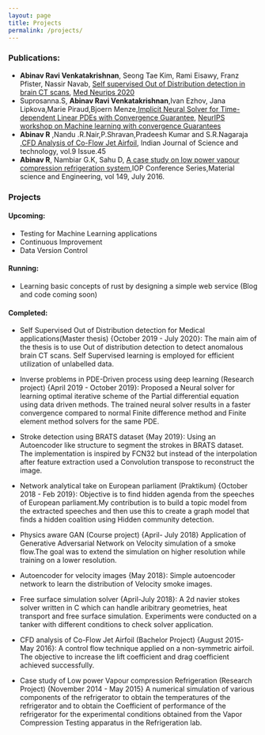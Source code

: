 ```yaml
---
layout: page
title: Projects
permalink: /projects/
---
```




### Publications:

* **Abinav Ravi Venkatakrishnan**, Seong Tae Kim, Rami Eisawy, Franz Pfister, Nassir Navab, [Self supervised Out of Distribution detection in brain CT scans](http://campar.in.tum.de/pub/staekim2020medneurips/staekim2020medneurips.pdf), [Med Neurips 2020](https://sites.google.com/view/med-neurips-2020)
* Suprosanna.S, **Abinav Ravi Venkatakrishnan**,Ivan Ezhov, Jana Lipkova,Marie Piraud,Bjoern Menze,[Implicit Neural Solver for Time-dependent Linear PDEs with Convergence Guarantee](<https://128.84.21.199/pdf/1910.03452.pdf>), [NeurIPS workshop on Machine learning with convergence Guarantees](https://sites.google.com/view/mlwithguarantees/accepted-papers?authuser=0)
* **Abinav R** ,Nandu .R.Nair,P.Shravan,Pradeesh Kumar and S.R.Nagaraja ,[CFD Analysis of Co-Flow Jet Airfoil](https://indjst.org/articles/cfd-analysis-of-co-flow-jet-airfoil), Indian Journal of Science and technology, vol.9 Issue.45
* **Abinav R**, Nambiar G.K, Sahu D, [A case study on low power vapour compression refrigeration system](https://iopscience.iop.org/article/10.1088/1757-899X/149/1/012226),IOP Conference Series,Material science and Engineering, vol 149, July 2016.

### Projects

#### Upcoming:

- Testing for Machine Learning applications
- Continuous Improvement 
- Data Version Control

#### Running:
* Learning basic concepts of rust by designing a simple web service (Blog and code coming soon)

#### Completed:
* Self Supervised Out of Distribution detection for Medical applications(Master thesis) {October 2019 - July 2020}: 
    The main aim of the thesis is to use Out of distribution detection to detect anomalous brain CT scans. Self Supervised learning is employed for efficient utilization of unlabelled data.

* Inverse problems in PDE-Driven process using deep learning (Research project) {April 2019 - October 2019}:
    Proposed a Neural solver for learning optimal iterative scheme of the Partial differential equation using data driven methods. The trained neural solver results in a faster convergence compared to normal Finite difference method and Finite element method solvers for the same PDE.

* Stroke detection using BRATS dataset {May 2019}:
    Using an Autoencoder like structure to segment the strokes in BRATS dataset. The implementation is inspired by FCN32 but instead of the interpolation after feature extraction used a Convolution transpose to reconstruct the image. 

* Network analytical take on European parliament (Praktikum) {October 2018 - Feb 2019}:
    Objective is to find hidden agenda from the speeches of European parliament.My contribution is to build a topic model from the extracted speeches and then use this to create a graph model that finds a hidden coalition using Hidden community detection. 

* Physics aware GAN (Course project) {April- July 2018}
    Application of Generative Adversarial Network on Velocity simulation of a smoke flow.The goal was to extend the simulation on higher resolution while training on a lower resolution.

* Autoencoder for velocity images {May 2018}:
    Simple autoencoder network to learn the distribution of Velocity smoke images.

* Free surface simulation solver {April-July 2018}:
    A 2d navier stokes solver written in C which can handle aribitrary geometries, heat transport and free surface simulation. Experiments were conducted on a tanker with different conditions to check solver application.

* CFD analysis of Co-Flow Jet Airfoil (Bachelor Project) {August 2015- May 2016}:
    A control flow technique applied on a non-symmetric airfoil. The objective to increase the lift coefficient and drag coefficient achieved successfully. 

* Case study of Low power Vapour compression Refrigeration (Research Project) {November 2014 - May 2015}
    A numerical simulation of various components of the refrigerator to obtain the temperatures of the refrigerator and to obtain the Coefficient of performance of the refrigerator for the experimental conditions obtained from the Vapor Compression Testing apparatus in the Refrigeration lab.

